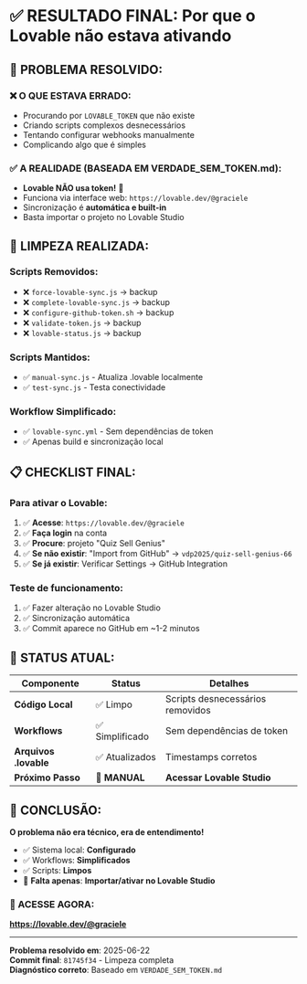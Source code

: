 # ✅ RESULTADO FINAL: Por que o Lovable não estava ativando

## 🎯 **PROBLEMA RESOLVIDO:**

### ❌ **O QUE ESTAVA ERRADO:**

- Procurando por `LOVABLE_TOKEN` que não existe
- Criando scripts complexos desnecessários
- Tentando configurar webhooks manualmente
- Complicando algo que é simples

### ✅ **A REALIDADE (BASEADA EM VERDADE_SEM_TOKEN.md):**

- **Lovable NÃO usa token!** 🎉
- Funciona via interface web: `https://lovable.dev/@graciele`
- Sincronização é **automática e built-in**
- Basta importar o projeto no Lovable Studio

## 🧹 **LIMPEZA REALIZADA:**

### **Scripts Removidos:**

- ❌ `force-lovable-sync.js` → backup
- ❌ `complete-lovable-sync.js` → backup
- ❌ `configure-github-token.sh` → backup
- ❌ `validate-token.js` → backup
- ❌ `lovable-status.js` → backup

### **Scripts Mantidos:**

- ✅ `manual-sync.js` - Atualiza .lovable localmente
- ✅ `test-sync.js` - Testa conectividade

### **Workflow Simplificado:**

- ✅ `lovable-sync.yml` - Sem dependências de token
- ✅ Apenas build e sincronização local

## 📋 **CHECKLIST FINAL:**

### **Para ativar o Lovable:**

1. ✅ **Acesse**: `https://lovable.dev/@graciele`
2. ✅ **Faça login** na conta
3. ✅ **Procure**: projeto "Quiz Sell Genius"
4. ✅ **Se não existir**: "Import from GitHub" → `vdp2025/quiz-sell-genius-66`
5. ✅ **Se já existir**: Verificar Settings → GitHub Integration

### **Teste de funcionamento:**

1. ✅ Fazer alteração no Lovable Studio
2. ✅ Sincronização automática
3. ✅ Commit aparece no GitHub em ~1-2 minutos

## 🚀 **STATUS ATUAL:**

| Componente            | Status          | Detalhes                         |
| --------------------- | --------------- | -------------------------------- |
| **Código Local**      | ✅ Limpo        | Scripts desnecessários removidos |
| **Workflows**         | ✅ Simplificado | Sem dependências de token        |
| **Arquivos .lovable** | ✅ Atualizados  | Timestamps corretos              |
| **Próximo Passo**     | 🎯 **MANUAL**   | **Acessar Lovable Studio**       |

## 🎉 **CONCLUSÃO:**

**O problema não era técnico, era de entendimento!**

- ✅ Sistema local: **Configurado**
- ✅ Workflows: **Simplificados**
- ✅ Scripts: **Limpos**
- 🎯 **Falta apenas**: **Importar/ativar no Lovable Studio**

### **📱 ACESSE AGORA:**

**https://lovable.dev/@graciele**

---

**Problema resolvido em**: 2025-06-22  
**Commit final**: `81745f34` - Limpeza completa  
**Diagnóstico correto**: Baseado em `VERDADE_SEM_TOKEN.md`
